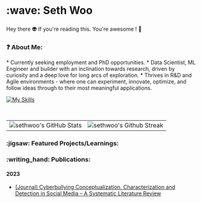 <h1 align="left" id="sethwoo-title">:wave: Seth Woo</h1>
<h3 align="left"></h3>

Hey there 👽 If you're reading this. You're awesome ! 🖤

<h3 align="left">❓ About Me: </h2>
* Currently seeking employment and PhD opportunities.
* Data Scientist, ML Engineer and builder with an inclination towards research, driven by curiosity and a deep love for long arcs of exploration. 
* Thrives in R&D and Agile environments - where one can experiment, innovate, optimize, and follow ideas through to their most meaningful applications.

<br>

[![My Skills](https://skillicons.dev/icons?i=py,r,sklearn,tensorflow,pytorch,gcp,docker,kubernetes,git,gitlab,selenium,linux,html,css,latex)](https://skillicons.dev)

<br>

<table>
<tr>
  <td>
    <img src="https://github-readme-stats.vercel.app/api?username=woogamanga&theme=gotham&show_icons=true&hide_border=true&count_private=true" alt="sethwoo's GitHub Stats"/>  
  </td>
  <td>
      <img src="https://github-readme-streak-stats.herokuapp.com/?user=woogamanga&theme=gotham&hide_border=true" title="sethwoo's Github Streak"/> 
  </td>
</tr>
</table>

<h3 align="left">:jigsaw: Featured Projects/Learnings: </h2>

<h3 align="left">:writing_hand: Publications: </h2>

<h4 align="left"> 2023 </h3>

- [(Journal) Cyberbullying Conceptualization, Characterization and Detection in Social Media – A Systematic Literature Review](https://journals.iium.edu.my/kict/index.php/IJPCC/article/view/374)

